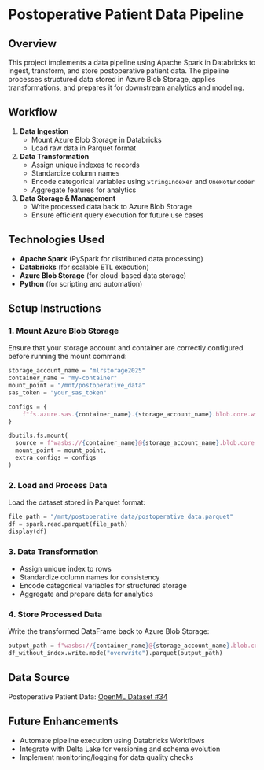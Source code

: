 # Postoperative Patient Data Pipeline

## Overview
This project implements a data pipeline using Apache Spark in Databricks to ingest, transform, and store postoperative patient data. The pipeline processes structured data stored in Azure Blob Storage, applies transformations, and prepares it for downstream analytics and modeling.

## Workflow
1. **Data Ingestion**
   - Mount Azure Blob Storage in Databricks
   - Load raw data in Parquet format
2. **Data Transformation**
   - Assign unique indexes to records
   - Standardize column names
   - Encode categorical variables using `StringIndexer` and `OneHotEncoder`
   - Aggregate features for analytics
3. **Data Storage & Management**
   - Write processed data back to Azure Blob Storage
   - Ensure efficient query execution for future use cases

## Technologies Used
- **Apache Spark** (PySpark for distributed data processing)
- **Databricks** (for scalable ETL execution)
- **Azure Blob Storage** (for cloud-based data storage)
- **Python** (for scripting and automation)

## Setup Instructions

### 1. Mount Azure Blob Storage
Ensure that your storage account and container are correctly configured before running the mount command:
```python
storage_account_name = "mlrstorage2025"
container_name = "my-container"
mount_point = "/mnt/postoperative_data"
sas_token = "your_sas_token"

configs = {
    f"fs.azure.sas.{container_name}.{storage_account_name}.blob.core.windows.net": sas_token
}

dbutils.fs.mount(
  source = f"wasbs://{container_name}@{storage_account_name}.blob.core.windows.net",
  mount_point = mount_point,
  extra_configs = configs
)
```

### 2. Load and Process Data
Load the dataset stored in Parquet format:
```python
file_path = "/mnt/postoperative_data/postoperative_data.parquet"
df = spark.read.parquet(file_path)
display(df)
```

### 3. Data Transformation
- Assign unique index to rows
- Standardize column names for consistency
- Encode categorical variables for structured storage
- Aggregate and prepare data for analytics

### 4. Store Processed Data
Write the transformed DataFrame back to Azure Blob Storage:
```python
output_path = f"wasbs://{container_name}@{storage_account_name}.blob.core.windows.net/your/output/path/"
df_without_index.write.mode("overwrite").parquet(output_path)
```

## Data Source
Postoperative Patient Data: [OpenML Dataset #34](https://www.openml.org/search?type=data&status=active&tags=clinical&sort=runs&id=34)

## Future Enhancements
- Automate pipeline execution using Databricks Workflows
- Integrate with Delta Lake for versioning and schema evolution
- Implement monitoring/logging for data quality checks
